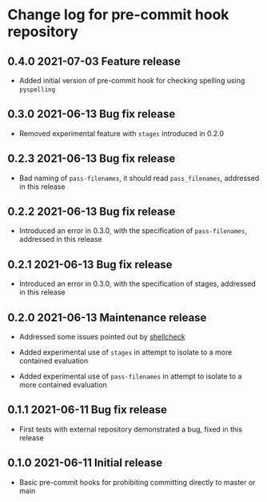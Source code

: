 # Change log for pre-commit hook repository

## 0.4.0 2021-07-03 Feature release

- Added initial version of pre-commit hook for checking spelling using `pyspelling`

## 0.3.0 2021-06-13 Bug fix release

- Removed experimental feature with `stages` introduced in 0.2.0

## 0.2.3 2021-06-13 Bug fix release

- Bad naming of `pass-filenames`, it should read `pass_filenames`, addressed in this release

## 0.2.2 2021-06-13 Bug fix release

- Introduced an error in 0.3.0, with the specification of `pass-filenames`, addressed in this release

## 0.2.1 2021-06-13 Bug fix release

- Introduced an error in 0.3.0, with the specification of stages, addressed in this release

## 0.2.0 2021-06-13 Maintenance release

- Addressed some issues pointed out by [shellcheck](https://www.shellcheck.net/)

- Added experimental use of `stages` in attempt to isolate to a more contained evaluation

- Added experimental use of `pass-filenames` in attempt to isolate to a more contained evaluation

## 0.1.1 2021-06-11 Bug fix release

- First tests with external repository demonstrated a bug, fixed in this release

## 0.1.0 2021-06-11 Initial release

- Basic pre-commit hooks for prohibiting committing directly to master or main
